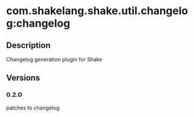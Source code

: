 # com.shakelang.shake.util.changelog:changelog
## Description
Changelog generation plugin for Shake
## Versions
### 0.2.0
patches to changelog